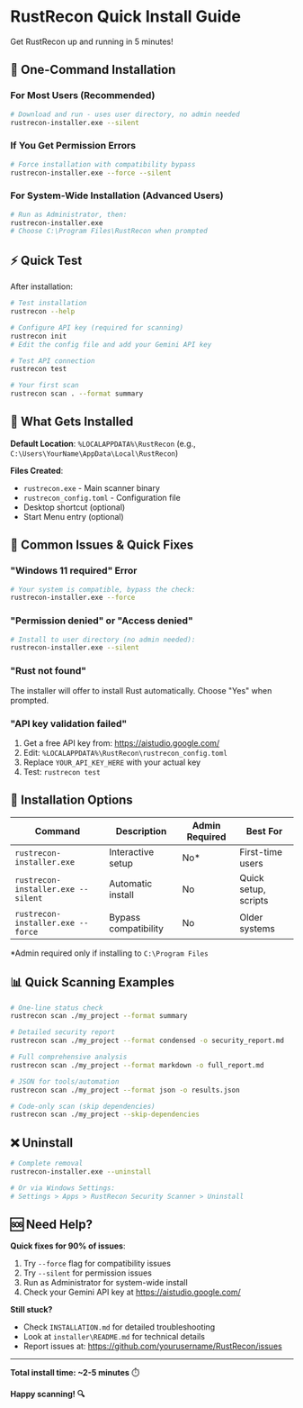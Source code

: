 # RustRecon Quick Install Guide

Get RustRecon up and running in 5 minutes!

## 🚀 One-Command Installation

### For Most Users (Recommended)
```bash
# Download and run - uses user directory, no admin needed
rustrecon-installer.exe --silent
```

### If You Get Permission Errors
```bash
# Force installation with compatibility bypass
rustrecon-installer.exe --force --silent
```

### For System-Wide Installation (Advanced Users)
```bash
# Run as Administrator, then:
rustrecon-installer.exe
# Choose C:\Program Files\RustRecon when prompted
```

## ⚡ Quick Test

After installation:

```bash
# Test installation
rustrecon --help

# Configure API key (required for scanning)
rustrecon init
# Edit the config file and add your Gemini API key

# Test API connection
rustrecon test

# Your first scan
rustrecon scan . --format summary
```

## 🎯 What Gets Installed

**Default Location**: `%LOCALAPPDATA%\RustRecon` (e.g., `C:\Users\YourName\AppData\Local\RustRecon`)

**Files Created**:
- `rustrecon.exe` - Main scanner binary
- `rustrecon_config.toml` - Configuration file
- Desktop shortcut (optional)
- Start Menu entry (optional)

## 🔧 Common Issues & Quick Fixes

### "Windows 11 required" Error
```bash
# Your system is compatible, bypass the check:
rustrecon-installer.exe --force
```

### "Permission denied" or "Access denied"
```bash
# Install to user directory (no admin needed):
rustrecon-installer.exe --silent
```

### "Rust not found"
The installer will offer to install Rust automatically. Choose "Yes" when prompted.

### "API key validation failed"
1. Get a free API key from: https://aistudio.google.com/
2. Edit: `%LOCALAPPDATA%\RustRecon\rustrecon_config.toml`
3. Replace `YOUR_API_KEY_HERE` with your actual key
4. Test: `rustrecon test`

## 🔄 Installation Options

| Command | Description | Admin Required | Best For |
|---------|-------------|----------------|----------|
| `rustrecon-installer.exe` | Interactive setup | No* | First-time users |
| `rustrecon-installer.exe --silent` | Automatic install | No | Quick setup, scripts |
| `rustrecon-installer.exe --force` | Bypass compatibility | No | Older systems |

*Admin required only if installing to `C:\Program Files`

## 📊 Quick Scanning Examples

```bash
# One-line status check
rustrecon scan ./my_project --format summary

# Detailed security report  
rustrecon scan ./my_project --format condensed -o security_report.md

# Full comprehensive analysis
rustrecon scan ./my_project --format markdown -o full_report.md

# JSON for tools/automation
rustrecon scan ./my_project --format json -o results.json

# Code-only scan (skip dependencies)
rustrecon scan ./my_project --skip-dependencies
```

## ❌ Uninstall

```bash
# Complete removal
rustrecon-installer.exe --uninstall

# Or via Windows Settings:
# Settings > Apps > RustRecon Security Scanner > Uninstall
```

## 🆘 Need Help?

**Quick fixes for 90% of issues**:
1. Try `--force` flag for compatibility issues
2. Try `--silent` for permission issues  
3. Run as Administrator for system-wide install
4. Check your Gemini API key at https://aistudio.google.com/

**Still stuck?**
- Check `INSTALLATION.md` for detailed troubleshooting
- Look at `installer\README.md` for technical details
- Report issues at: https://github.com/yourusername/RustRecon/issues

---

**Total install time: ~2-5 minutes** ⏱️

**Happy scanning! 🔍**